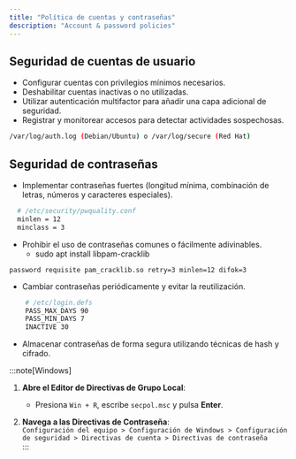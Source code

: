 ```yaml
---
title: "Política de cuentas y contraseñas"
description: "Account & password policies"
---
```


## Seguridad de cuentas de usuario 
  - Configurar cuentas con privilegios mínimos necesarios.  
  - Deshabilitar cuentas inactivas o no utilizadas.  
  - Utilizar autenticación multifactor para añadir una capa adicional de seguridad.  
  - Registrar y monitorear accesos para detectar actividades sospechosas.  
  ```bash
  /var/log/auth.log (Debian/Ubuntu) o /var/log/secure (Red Hat)
  ```

## Seguridad de contraseñas  
  - Implementar contraseñas fuertes (longitud mínima, combinación de letras, números y caracteres especiales).
  ```bash
    # /etc/security/pwquality.conf
    minlen = 12
    minclass = 3
  ```
  - Prohibir el uso de contraseñas comunes o fácilmente adivinables.
    - sudo apt install libpam-cracklib
  ```
  password requisite pam_cracklib.so retry=3 minlen=12 difok=3
  ```
  - Cambiar contraseñas periódicamente y evitar la reutilización. 
  ```bash title="/etc/login.defs"
      # /etc/login.defs
      PASS_MAX_DAYS 90
      PASS_MIN_DAYS 7
      INACTIVE 30
  ```
  - Almacenar contraseñas de forma segura utilizando técnicas de hash y cifrado.  

:::note[Windows]
1. **Abre el Editor de Directivas de Grupo Local**:  
   - Presiona `Win + R`, escribe `secpol.msc` y pulsa **Enter**.  

2. **Navega a las Directivas de Contraseña**:  
   `Configuración del equipo > Configuración de Windows > Configuración de seguridad > Directivas de cuenta > Directivas de contraseña`  
:::
